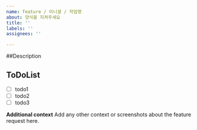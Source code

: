 ```yaml
---
name: feature / 이니셜 / 작업명
about: 양식을 지켜주세요
title: ''
labels: ''
assignees: ''

---
```


##Description
> 

## ToDoList
- [ ] todo1
- [ ] todo2
- [ ] todo3

**Additional context**
Add any other context or screenshots about the feature request here.
